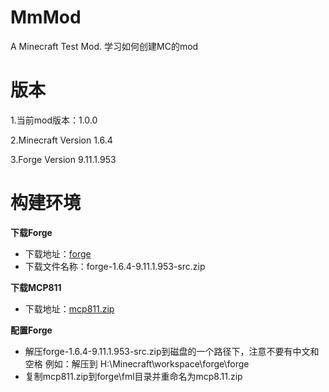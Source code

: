 MmMod
=====

A Minecraft Test Mod.
学习如何创建MC的mod

版本
=====

1.当前mod版本：1.0.0

2.Minecraft Version 1.6.4

3.Forge Version 9.11.1.953

构建环境
=====

**下载Forge**

* 下载地址：[forge](http://files.minecraftforge.net/)
* 下载文件名称：forge-1.6.4-9.11.1.953-src.zip

**下载MCP811**

* 下载地址：[mcp811.zip](http://www.mediafire.com/download/96mrmeo57cdf6zv/mcp811.zip)

**配置Forge**

* 解压forge-1.6.4-9.11.1.953-src.zip到磁盘的一个路径下，注意不要有中文和空格
    例如：解压到 H:\Minecraft\workspace\forge\forge
* 复制mcp811.zip到forge\fml目录并重命名为mcp8.11.zip











